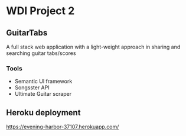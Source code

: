 # WDI Project 2

## GuitarTabs
A full stack web application with a light-weight approach in sharing and searching guitar tabs/scores 
### Tools
- Semantic UI framework
- Songsster API
- Ultimate Guitar scraper

## Heroku deployment
https://evening-harbor-37107.herokuapp.com/
